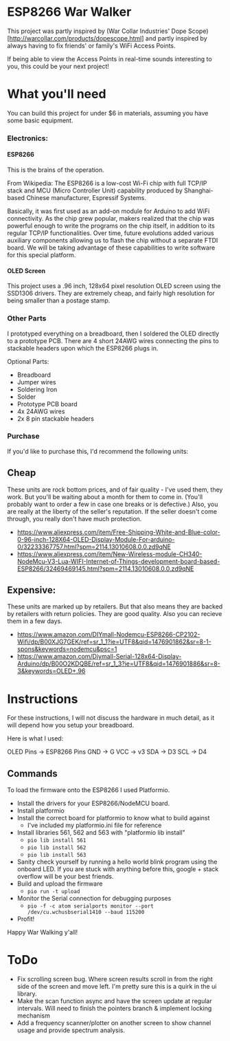 # ESP8266 War Walker

This project was partly inspired by (War Collar Industries' Dope Scope)[http://warcollar.com/products/dopescope.html] and partly inspired by always having to fix friends' or family's WiFi Access Points.

If being able to view the Access Points in real-time sounds interesting to you, this could be your next project!

# What you'll need

You can build this project for under $6 in materials, assuming you have some basic equipment.

### Electronics:

#### ESP8266
  This is the brains of the operation.

  From Wikipedia: The ESP8266 is a low-cost Wi-Fi chip with full TCP/IP stack and MCU (Micro Controller Unit) capability produced by Shanghai-based Chinese manufacturer, Espressif Systems.

  Basically, it was first used as an add-on module for Arduino to add WiFi connectivity. As the chip grew popular, makers realized that the chip was powerful enough to write the programs on the chip itself, in addition to its regular TCP/IP functionalities. Over time, future evolutions added various auxiliary components allowing us to flash the chip without a separate FTDI board. We will be taking advantage of these capabilities to write software for this special platform.

#### OLED Screen
  This project uses a .96 inch, 128x64 pixel resolution OLED screen using the SSD1306 drivers. They are extremely cheap, and fairly high resolution for being smaller than a postage stamp.


### Other Parts

I prototyped everything on a breadboard, then I soldered the OLED directly to a prototype PCB. There are 4 short 24AWG wires connecting the pins to stackable headers upon which the ESP8266 plugs in.

Optional Parts:
  * Breadboard
  * Jumper wires
  * Soldering Iron
  * Solder
  * Prototype PCB board
  * 4x 24AWG wires
  * 2x 8 pin stackable headers

### Purchase
If you'd like to purchase this, I'd recommend the following units:

## Cheap
These units are rock bottom prices, and of fair quality - I've used them, they work. But you'll be waiting about a month for them to come in. (You'll probably want to order a few in case one breaks or is defective.) Also, you are really at the liberty of the seller's reputation. If the seller doesn't come through, you really don't have much protection.
  * https://www.aliexpress.com/item/Free-Shipping-White-and-Blue-color-0-96-inch-128X64-OLED-Display-Module-For-arduino-0/32233367757.html?spm=2114.13010608.0.0.zd9qNE
  * https://www.aliexpress.com/item/New-Wireless-module-CH340-NodeMcu-V3-Lua-WIFI-Internet-of-Things-development-board-based-ESP8266/32469469145.html?spm=2114.13010608.0.0.zd9qNE

## Expensive:
These units are marked up by retailers. But that also means they are backed by retailers with return policies. They are good quality. Also you can recieve them in a few days.
  * https://www.amazon.com/DIYmall-Nodemcu-ESP8266-CP2102-Wifi/dp/B00XJG7GEK/ref=sr_1_1?ie=UTF8&qid=1476901862&sr=8-1-spons&keywords=nodemcu&psc=1
  * https://www.amazon.com/Diymall-Serial-128x64-Display-Arduino/dp/B00O2KDQBE/ref=sr_1_3?ie=UTF8&qid=1476901886&sr=8-3&keywords=OLED+.96


# Instructions

For these instructions, I will not discuss the hardware in much detail, as it will depend how you setup your breadboard.

Here is what I used:

OLED Pins -> ESP8266 Pins
GND -> G
VCC -> v3
SDA -> D3
SCL -> D4

## Commands

To load the firmware onto the ESP8266 I used Platformio.

  * Install the drivers for your ESP8266/NodeMCU board.
  * Install platformio
  * Install the correct board for platformio to know what to build against
    * I've included my platformio.ini file for reference
  * Install libraries 561, 562 and 563 with "platformio lib install"
    * `pio lib install 561`
    * `pio lib install 562`
    * `pio lib install 563`
  * Sanity check yourself by running a hello world blink program using the onboard LED. If you are stuck with anything before this, google + stack overflow will be your best friends.
  * Build and upload the firmware
    * `pio run -t upload`
  * Monitor the Serial connection for debugging purposes
    * `pio -f -c atom serialports monitor --port /dev/cu.wchusbserial1410 --baud 115200`
  * Profit!

Happy War Walking y'all!

# ToDo
  * Fix scrolling screen bug. Where screen results scroll in from the right side of the screen and move left. I'm pretty sure this is a quirk in the ui library.
  * Make the scan function async and have the screen update at regular intervals. Will need to finish the pointers branch & implement locking mechanism
  * Add a frequency scanner/plotter on another screen to show channel usage and provide spectrum analysis.
